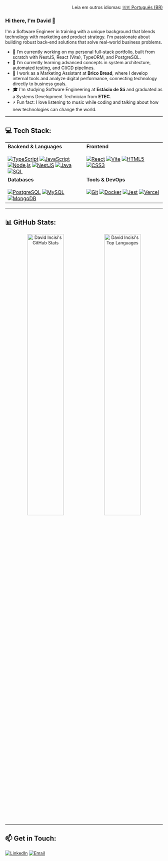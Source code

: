 <div align="right">
  Leia em outros idiomas: <a href="./README.pt-br.md">🇧🇷 Português (BR)</a>
</div>

### Hi there, I'm David 👋

I'm a Software Engineer in training with a unique background that blends technology with marketing and product strategy. I'm passionate about building robust back-end solutions that solve real-world business problems.

- 🔭 I’m currently working on my personal full-stack portfolio, built from scratch with NestJS, React (Vite), TypeORM, and PostgreSQL.
- 🌱 I’m currently learning advanced concepts in system architecture, automated testing, and CI/CD pipelines.
- 🏢 I work as a Marketing Assistant at **Brico Bread**, where I develop internal tools and analyze digital performance, connecting technology directly to business goals.
- 🎓 I'm studying Software Engineering at **Estácio de Sá** and graduated as a Systems Development Technician from **ETEC**.
- ⚡ Fun fact: I love listening to music while coding and talking about how new technologies can change the world.

---

## 💻 Tech Stack:

<table>
  <tr>
    <td valign="top" width="50%">
      <strong>Backend & Languages</strong><br><br>
      <a href="#"><img alt="TypeScript" src="https://img.shields.io/badge/-TypeScript-3178C6?style=for-the-badge&logo=typescript&logoColor=white"></a>
      <a href="#"><img alt="JavaScript" src="https://img.shields.io/badge/-JavaScript-F7DF1E?style=for-the-badge&logo=javascript&logoColor=black"></a>
      <a href="#"><img alt="Node.js" src="https://img.shields.io/badge/-Node.js-339933?style=for-the-badge&logo=node.js&logoColor=white"></a>
      <a href="#"><img alt="NestJS" src="https://img.shields.io/badge/-NestJS-E0234E?style=for-the-badge&logo=nestjs&logoColor=white"></a>
      <a href="#"><img alt="Java" src="https://img.shields.io/badge/-Java-007396?style=for-the-badge&logo=java&logoColor=white"></a>
      <a href="#"><img alt="SQL" src="https://img.shields.io/badge/-SQL-4479A1?style=for-the-badge&logo=postgresql&logoColor=white"></a>
    </td>
    <td valign="top" width="50%">
      <strong>Frontend</strong><br><br>
      <a href="#"><img alt="React" src="https://img.shields.io/badge/-React-61DAFB?style=for-the-badge&logo=react&logoColor=black"></a>
      <a href="#"><img alt="Vite" src="https://img.shields.io/badge/-Vite-646CFF?style=for-the-badge&logo=vite&logoColor=white"></a>
      <a href="#"><img alt="HTML5" src="https://img.shields.io/badge/-HTML5-E34F26?style=for-the-badge&logo=html5&logoColor=white"></a>
      <a href="#"><img alt="CSS3" src="https://img.shields.io/badge/-CSS3-1572B6?style=for-the-badge&logo=css3&logoColor=white"></a>
    </td>
  </tr>
  <tr>
    <td valign="top" width="50%">
      <strong>Databases</strong><br><br>
      <a href="#"><img alt="PostgreSQL" src="https://img.shields.io/badge/-PostgreSQL-4169E1?style=for-the-badge&logo=postgresql&logoColor=white"></a>
      <a href="#"><img alt="MySQL" src="https://img.shields.io/badge/-MySQL-4479A1?style=for-the-badge&logo=mysql&logoColor=white"></a>
      <a href="#"><img alt="MongoDB" src="https://img.shields.io/badge/-MongoDB-47A248?style=for-the-badge&logo=mongodb&logoColor=white"></a>
    </td>
    <td valign="top" width="50%">
      <strong>Tools & DevOps</strong><br><br>
      <a href="#"><img alt="Git" src="https://img.shields.io/badge/-Git-F05032?style=for-the-badge&logo=git&logoColor=white"></a>
      <a href="#"><img alt="Docker" src="https://img.shields.io/badge/-Docker-2496ED?style=for-the-badge&logo=docker&logoColor=white"></a>
      <a href="#"><img alt="Jest" src="https://img.shields.io/badge/-Jest-C21325?style=for-the-badge&logo=jest&logoColor=white"></a>
      <a href="#"><img alt="Vercel" src="https://img.shields.io/badge/-Vercel-000000?style=for-the-badge&logo=vercel&logoColor=white"></a>
    </td>
  </tr>
</table>

---

## 📊 GitHub Stats:

<p align="center">
  <img width="48%" src="https://github-readme-stats.vercel.app/api?username=incisi&show_icons=true&theme=dracula&include_all_commits=true&count_private=true" alt="David Incisi's GitHub Stats">
  <img width="48%" src="https://github-readme-stats.vercel.app/api/top-langs/?username=incisi&layout=compact&langs_count=8&theme=dracula" alt="David Incisi's Top Languages">
</p>

---

## 📫 Get in Touch:

<p align="left">
  <a href="https://linkedin.com/in/incisi" target="_blank"><img alt="LinkedIn" src="https://img.shields.io/badge/LinkedIn-0077B5?style=for-the-badge&logo=linkedin&logoColor=white"></a>
  <a href="mailto:contato@incisi.dev.br" target="_blank"><img alt="Email" src="https://img.shields.io/badge/Email-D14836?style=for-the-badge&logo=gmail&logoColor=white"></a>
</p>
